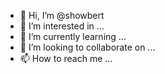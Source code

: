 - 👋 Hi, I’m @showbert
- 👀 I’m interested in ...
- 🌱 I’m currently learning ...
- 💞️ I’m looking to collaborate on ...
- 📫 How to reach me ...

<!---
showbert/showbert is a ✨ special ✨ repository because its `README.md` (this file) appears on your GitHub profile.
You can click the Preview link to take a look at your changes.
--->
